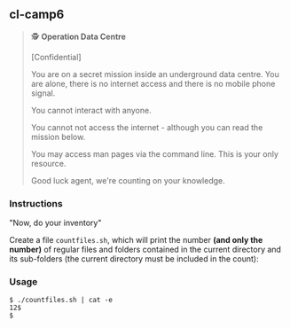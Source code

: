 ## cl-camp6


> 🕵️ **Operation Data Centre**
>
> [Confidential]
>
> You are on a secret mission inside an underground data centre. You are alone, there is no internet access and there is no mobile phone signal.
>
> You cannot interact with anyone.
>
> You cannot not access the internet - although you can read the mission below.
>
> You may access man pages via the command line. This is your only resource.
>
> Good luck agent, we're counting on your knowledge.

### Instructions

"Now, do your inventory"

Create a file `countfiles.sh`, which will print the number **(and only the number)** of regular files and folders contained in the current directory and its sub-folders (the current directory must be included in the count):

### Usage

```console
$ ./countfiles.sh | cat -e
12$
$
```
